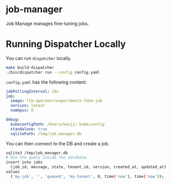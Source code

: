 # job-manager

Job Manage manages fine-tuning jobs.

# Running Dispatcher Locally

You can run `dispatcher` locally.

```bash
make build-dispatcher
./bin/dispatcher run --config config.yaml
```

`config.yaml` has the following content:

```yaml
jobPollingInterval: 10s
job:
  image: llm-operator/experiments-fake-job
  version: latest
  numGpus: 0

debug:
  kubeconfigPath: /Users/kenji/.kube/config
  standalone: true
  sqlitePath: /tmp/job_manager.db
```

You can then connect to the DB and create a job.

```bash
sqlite3 /tmp/job_manager.db
# Run the query inside the database.
insert into jobs
  (job_id, message, state, tenant_id, version, created_at, updated_at)
values
  ('my-job', '', 'queued', 'my-tenant', 0, time('now'), time('now'));
```
